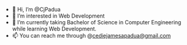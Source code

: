 - 👋 Hi, I’m @CjPadua
- 👀 I’m interested in Web Development
- 🌱 I’m currently taking Bachelor of Science in Computer Engineering while learning Web Development.
- 📫 You can reach me through @cediejamesapadua@gmail.com

<!---
CjPadua/CjPadua is a ✨ special ✨ repository because its `README.md` (this file) appears on your GitHub profile.
You can click the Preview link to take a look at your changes.
--->
